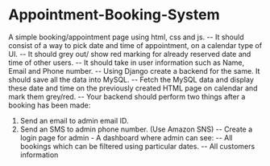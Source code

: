 # Appointment-Booking-System
A simple booking/appointment page using html, css and js.
-- It should consist of a way to pick date and time of appointment, on a calendar type of UI.
-- It should grey out/ show red marking for already reserved date and time of other users.
-- It should take in user information such as Name, Email and Phone number.
-- Using Django create a backend for the same. It should save all the data into MySQL.
-- Fetch the MySQL data and display these date and time on the previously created HTML page on calendar and mark them grey/red.
-- Your backend should perform two things after a booking has been made:
1. Send an email to admin email ID.
2. Send an SMS to admin phone number. (Use Amazon SNS)
-- Create a login page for admin - A dashboard where admin can see:
-- All bookings which can be filtered using particular dates.
-- All customers information
